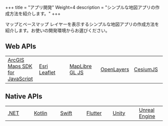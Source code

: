 +++
title = "アプリ開発"
Weight=4
description = "シンプルな地図アプリの作成方法を紹介します。"
+++

マップとベースマップ レイヤーを表示するシンプルな地図アプリの作成方法を紹介します。お使いの開発環境からお選びください。

## Web APIs

<table>
<tbody><tr>
<td style="width:20%"><a href="./create-startup-app-js">ArcGIS Maps SDK for JavaScript</td>
<td style="width:20%"><a href="./create-startup-app-esrileaflet">Esri Leaflet</a></td>
<td style="width:20%"><a href="./create-startup-app-maplibre">MapLibre GL JS</a></td>
<td style="width:20%"><a href="./create-startup-app-openlayers">OpenLayers</a></td>
<td style="width:20%"><a href="./create-startup-app-cesium">CesiumJS</a></td>
</tr></tbody>
</table>

## Native APIs

<table>
<tbody><tr>
<td style="width:calc(1/6*100%)"><a href="./create-startup-app-dotnet">.NET</a></td>
<td style="width:calc(1/6*100%)"><a href="./create-startup-app-android">Kotlin</td>
<td style="width:calc(1/6*100%)"><a href="./create-startup-app-ios">Swift</a></td>
<td style="width:calc(1/6*100%)"><a href="./create-startup-app-flutter">Flutter</a></td>
<td style="width:calc(1/6*100%)"><a href="./create-startup-app-unity">Unity</a></td>
<td style="width:calc(1/6*100%)"><a href="./create-startup-app-unreal-engine">Unreal Engine</a></td>
</tr></tbody>
</table>


